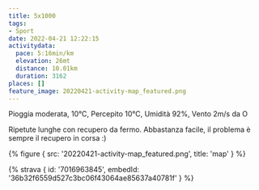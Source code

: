 ```yaml
---
title: 5x1000
tags:
- Sport
date: 2022-04-21 12:22:15
activitydata:
  pace: 5:16min/km
  elevation: 26mt
  distance: 10.01km
  duration: 3162
places: []
feature_image: 20220421-activity-map_featured.png
---
```


Pioggia moderata, 10°C, Percepito 10°C, Umidità 92%, Vento 2m/s da O

<!--more-->

Ripetute lunghe con recupero da fermo. Abbastanza facile, il problema è sempre il recupero in corsa :)

{% figure { src: '20220421-activity-map_featured.png', title: 'map' } %}

{% strava { id: '7016963845', embedId: '36b32f6559d527c3bc06f43064ae85637a40781f' } %}